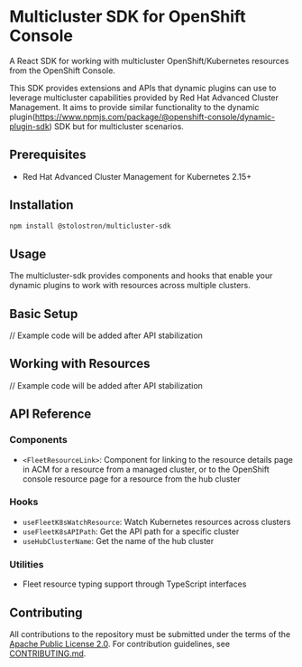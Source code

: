 # Multicluster SDK for OpenShift Console

<!-- Copyright Contributors to the Open Cluster Management project -->

A React SDK for working with multicluster OpenShift/Kubernetes resources from the OpenShift Console.

This SDK provides extensions and APIs that dynamic plugins can use to leverage multicluster capabilities provided by Red Hat Advanced Cluster Management. It aims to provide similar functionality to the dynamic plugin(<https://www.npmjs.com/package/@openshift-console/dynamic-plugin-sdk>) SDK but for multicluster scenarios.

## Prerequisites

- Red Hat Advanced Cluster Management for Kubernetes 2.15+

## Installation

```bash
npm install @stolostron/multicluster-sdk

```

## Usage

The multicluster-sdk provides components and hooks that enable your dynamic plugins to work with resources across multiple clusters.

## Basic Setup

// Example code will be added after API stabilization

## Working with Resources

// Example code will be added after API stabilization


## API Reference

### Components

- `<FleetResourceLink>`: Component for linking to the resource details page in ACM for a resource from a managed cluster, or to the OpenShift console resource page for a resource from the hub cluster

### Hooks

- `useFleetK8sWatchResource`: Watch Kubernetes resources across clusters
- `useFleetK8sAPIPath`: Get the API path for a specific cluster
- `useHubClusterName`: Get the name of the hub cluster

### Utilities

- Fleet resource typing support through TypeScript interfaces

## Contributing

All contributions to the repository must be submitted under the terms of the [Apache Public License 2.0](https://www.apache.org/licenses/LICENSE-2.0). For contribution guidelines, see [CONTRIBUTING.md](https://github.com/stolostron/console/blob/main/CONTRIBUTING.md).
